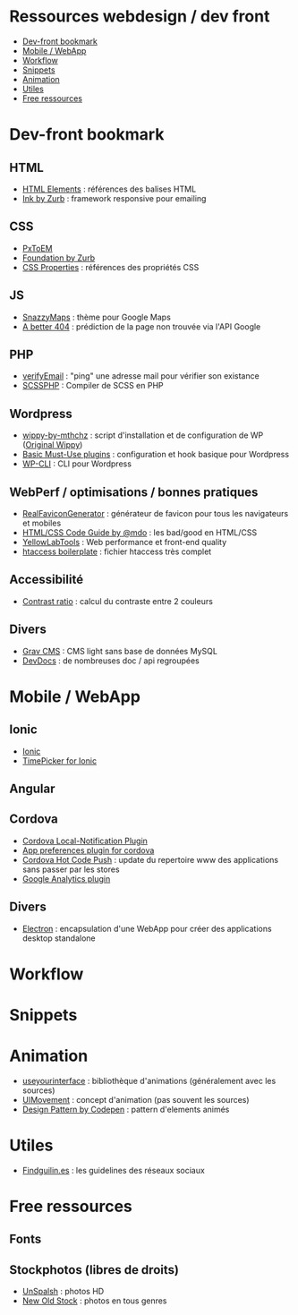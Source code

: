 # Ressources webdesign / dev front

- [Dev-front bookmark](#dev-front-bookmark)
- [Mobile / WebApp](#dev-front-bookmark)
- [Workflow](#workflow)
- [Snippets](#snippets)
- [Animation](#animation)
- [Utiles](#utiles)
- [Free ressources](#free-ressources)

# Dev-front bookmark
## HTML
- [HTML Elements](http://ref.openweb.io/CSS/) : références des balises HTML
- [Ink by Zurb](http://foundation.zurb.com/emails.html) : framework responsive pour emailing
## CSS
- [PxToEM](http://pxtoem.com/)
- [Foundation by Zurb](http://foundation.zurb.com/)
- [CSS Properties](http://ref.openweb.io/CSS/) : références des propriétés CSS
## JS
- [SnazzyMaps](https://snazzymaps.com/) : thème pour Google Maps
- [A better 404](https://www.smashingmagazine.com/2014/08/a-better-404-page/) : prédiction de la page non trouvée via l'API Google
## PHP
- [verifyEmail](https://github.com/hbattat/verifyEmail) : "ping" une adresse mail pour vérifier son existance
- [SCSSPHP](https://github.com/leafo/scssphp) : Compiler de SCSS en PHP
## Wordpress
- [wippy-by-mthchz](https://github.com/mthchz/wippy-by-mthchz) : script d'installation et de configuration de WP ([Original Wippy](https://bitbucket.org/maximebj/wippy-spread))
- [Basic Must-Use plugins](https://github.com/mthchz/mu-plugins) : configuration et hook basique pour Wordpress
- [WP-CLI](http://wp-cli.org/) : CLI pour Wordpress
## WebPerf / optimisations / bonnes pratiques
- [RealFaviconGenerator](http://realfavicongenerator.net/) : générateur de favicon pour tous les navigateurs et mobiles
- [HTML/CSS Code Guide by @mdo](http://mdo.github.io/code-guide/) : les bad/good en HTML/CSS
- [YellowLabTools](http://yellowlab.tools/) : Web performance et front-end quality
- [htaccess boilerplate](https://github.com/h5bp/html5-boilerplate/blob/master/dist/.htaccess) : fichier htaccess très complet
## Accessibilité
- [Contrast ratio](http://leaverou.github.io/contrast-ratio/) : calcul du contraste entre 2 couleurs
## Divers
- [Grav CMS](https://github.com/getgrav/grav) : CMS light sans base de données MySQL
- [DevDocs](http://devdocs.io/) : de nombreuses doc / api regroupées

# Mobile / WebApp
## Ionic
- [Ionic](https://github.com/driftyco/ionic)
- [TimePicker for Ionic](https://github.com/rajeshwarpatlolla/ionic-timepicker)
## Angular
## Cordova
- [Cordova Local-Notification Plugin](https://github.com/katzer/cordova-plugin-local-notifications)
- [App preferences plugin for cordova](https://github.com/apla/me.apla.cordova.app-preferences)
- [Cordova Hot Code Push](https://github.com/nordnet/cordova-hot-code-push) : update du repertoire www des applications sans passer par les stores
- [Google Analytics plugin](https://github.com/cmackay/google-analytics-plugin)
## Divers
- [Electron](https://github.com/atom/electron) : encapsulation d'une WebApp pour créer des applications desktop standalone

# Workflow

# Snippets

# Animation
 - [useyourinterface](http://useyourinterface.com/) : bibliothèque d'animations (généralement avec les sources)
 - [UIMovement](http://uimovement.com/) : concept d'animation (pas souvent les sources)
- [Design Pattern by Codepen](http://codepen.io/patterns/) : pattern d'elements animés

# Utiles
- [Findguilin.es](http://findguidelin.es/) : les guidelines des réseaux sociaux

# Free ressources

## Fonts

## Stockphotos (libres de droits)
- [UnSpalsh](https://unsplash.com/) : photos HD
- [New Old Stock](http://nos.twnsnd.co/) : photos en tous genres
